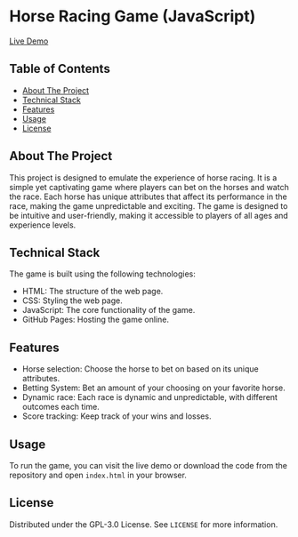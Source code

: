 # Horse Racing Game (JavaScript) 

[Live Demo](https://fkitsantas.github.io/Horse-Racing-Game-JavaScript/)

## Table of Contents
- [About The Project](#about-the-project)
- [Technical Stack](#technical-stack)
- [Features](#features)
- [Usage](#usage)
- [License](#license)

## About The Project

This project is designed to emulate the experience of horse racing. It is a simple yet captivating game where players can bet on the horses and watch the race. Each horse has unique attributes that affect its performance in the race, making the game unpredictable and exciting. The game is designed to be intuitive and user-friendly, making it accessible to players of all ages and experience levels.

## Technical Stack

The game is built using the following technologies:

- HTML: The structure of the web page.
- CSS: Styling the web page.
- JavaScript: The core functionality of the game.
- GitHub Pages: Hosting the game online.

## Features

- Horse selection: Choose the horse to bet on based on its unique attributes.
- Betting System: Bet an amount of your choosing on your favorite horse.
- Dynamic race: Each race is dynamic and unpredictable, with different outcomes each time.
- Score tracking: Keep track of your wins and losses.

## Usage

To run the game, you can visit the live demo or download the code from the repository and open `index.html` in your browser.

## License

Distributed under the GPL-3.0 License. See `LICENSE` for more information.
